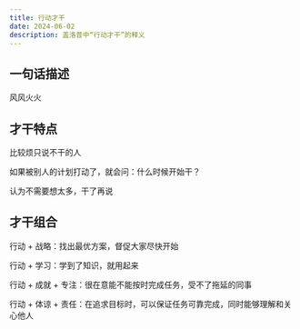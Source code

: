 ```yaml
---
title: 行动才干
date: 2024-06-02
description: 盖洛普中“行动才干”的释义
---
```


## 一句话描述

风风火火

## 才干特点

比较烦只说不干的人

如果被别人的计划打动了，就会问：什么时候开始干？

认为不需要想太多，干了再说

## 才干组合

行动 + 战略：找出最优方案，督促大家尽快开始

行动 + 学习：学到了知识，就用起来

行动 + 成就 + 专注：很在意能不能按时完成任务，受不了拖延的同事

行动 + 体谅 + 责任：在追求目标时，可以保证任务可靠完成，同时能够理解和关心他人